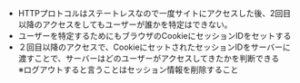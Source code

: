 - HTTPプロトコルはステートレスなので一度サイトにアクセスした後、2回目以降のアクセスをしてもユーザーが誰かを特定はできない。
- ユーザーを特定するためにもブラウザのCookieにセッションIDをセットする
- ２回目以降のアクセスで、CookieにセットされたセッションIDをサーバーに渡すことで、サーバーはどのユーザーがアクセスしてきたかを判断できる
<br>※ログアウトすると言うことはセッション情報を削除すること
